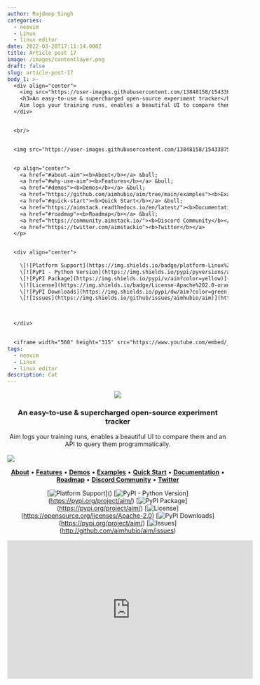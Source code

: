 ```yaml
---
author: Rajdeep Singh
categories:
  - neovim
  - Linux
  - linux editor
date: 2022-03-20T17:11:14.000Z
title: Article post 17
image: /images/contentlayer.png
draft: false
slug: article-post-17
body_1: >-
  <div align="center">
    <img src="https://user-images.githubusercontent.com/13848158/154338760-edfe1885-06f3-4e02-87fe-4b13a403516b.png"/>
    <h3>An easy-to-use & supercharged open-source experiment tracker</h3>
    Aim logs your training runs, enables a beautiful UI to compare them and an API to query them programmatically.
  </div>


  <br/>


  <img src="https://user-images.githubusercontent.com/13848158/154338753-34484cda-95b8-4da8-a610-7fdf198c05fd.png"/>


  <p align="center">
    <a href="#about-aim"><b>About</b></a> &bull;
    <a href="#why-use-aim"><b>Features</b></a> &bull;
    <a href="#demos"><b>Demos</b></a> &bull;
    <a href="https://github.com/aimhubio/aim/tree/main/examples"><b>Examples</b></a> &bull;
    <a href="#quick-start"><b>Quick Start</b></a> &bull;
    <a href="https://aimstack.readthedocs.io/en/latest/"><b>Documentation</b></a> &bull;
    <a href="#roadmap"><b>Roadmap</b></a> &bull;
    <a href="https://community.aimstack.io/"><b>Discord Community</b></a> &bull;
    <a href="https://twitter.com/aimstackio"><b>Twitter</b></a>
  </p>


  <div align="center">
    
    \[![Platform Support](https://img.shields.io/badge/platform-Linux%20%7C%20macOS-blue)]()
    \[![PyPI - Python Version](https://img.shields.io/pypi/pyversions/aim)](https://pypi.org/project/aim/)
    \[![PyPI Package](https://img.shields.io/pypi/v/aim?color=yellow)](https://pypi.org/project/aim/)
    \[![License](https://img.shields.io/badge/License-Apache%202.0-orange.svg)](https://opensource.org/licenses/Apache-2.0)
    \[![PyPI Downloads](https://img.shields.io/pypi/dw/aim?color=green)](https://pypi.org/project/aim/)
    \[![Issues](https://img.shields.io/github/issues/aimhubio/aim)](http://github.com/aimhubio/aim/issues)


    
  </div>


  <iframe width="560" height="315" src="https://www.youtube.com/embed/_26BhViw28s" title="YouTube video player" frameborder="0" allow="accelerometer; autoplay; clipboard-write; encrypted-media; gyroscope; picture-in-picture; web-share" allowfullscreen=""></iframe>
tags:
  - neovim
  - Linux
  - linux editor
description: Cat
---
```

<div align="center">
  <img src="https://user-images.githubusercontent.com/13848158/154338760-edfe1885-06f3-4e02-87fe-4b13a403516b.png"/>
  <h3>An easy-to-use & supercharged open-source experiment tracker</h3>
  Aim logs your training runs, enables a beautiful UI to compare them and an API to query them programmatically.
</div>

<br/>

<img src="https://user-images.githubusercontent.com/13848158/154338753-34484cda-95b8-4da8-a610-7fdf198c05fd.png"/>

<p align="center">
  <a href="#about-aim"><b>About</b></a> &bull;
  <a href="#why-use-aim"><b>Features</b></a> &bull;
  <a href="#demos"><b>Demos</b></a> &bull;
  <a href="https://github.com/aimhubio/aim/tree/main/examples"><b>Examples</b></a> &bull;
  <a href="#quick-start"><b>Quick Start</b></a> &bull;
  <a href="https://aimstack.readthedocs.io/en/latest/"><b>Documentation</b></a> &bull;
  <a href="#roadmap"><b>Roadmap</b></a> &bull;
  <a href="https://community.aimstack.io/"><b>Discord Community</b></a> &bull;
  <a href="https://twitter.com/aimstackio"><b>Twitter</b></a>
</p>

<div align="center">
  
  \[![Platform Support](https://img.shields.io/badge/platform-Linux%20%7C%20macOS-blue)]()
  \[![PyPI - Python Version](https://img.shields.io/pypi/pyversions/aim)](https://pypi.org/project/aim/)
  \[![PyPI Package](https://img.shields.io/pypi/v/aim?color=yellow)](https://pypi.org/project/aim/)
  \[![License](https://img.shields.io/badge/License-Apache%202.0-orange.svg)](https://opensource.org/licenses/Apache-2.0)
  \[![PyPI Downloads](https://img.shields.io/pypi/dw/aim?color=green)](https://pypi.org/project/aim/)
  \[![Issues](https://img.shields.io/github/issues/aimhubio/aim)](http://github.com/aimhubio/aim/issues)
  
</div>


  
<iframe width="560" height="315" src="https://www.youtube.com/embed/_26BhViw28s" title="YouTube video player" frameborder="0" allow="accelerometer; autoplay; clipboard-write; encrypted-media; gyroscope; picture-in-picture; web-share" allowfullscreen></iframe>